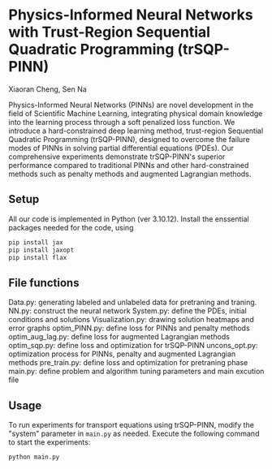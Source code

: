 # Physics-Informed Neural Networks with Trust-Region Sequential Quadratic Programming (trSQP-PINN)
Xiaoran Cheng, Sen Na

Physics-Informed Neural Networks (PINNs) are novel development in the field of Scientific Machine Learning, integrating physical domain knowledge into the learning process through a soft penalized loss function. We introduce a hard-constrained deep learning method, trust-region Sequential Quadratic Programming (trSQP-PINN), designed to overcome the failure modes of PINNs in solving partial differential equations (PDEs). Our comprehensive experiments demonstrate trSQP-PINN's superior performance compared to traditional PINNs and other hard-constrained methods such as penalty methods and augmented Lagrangian methods.


## Setup
All our code is implemented in Python (ver 3.10.12). Install the enssential packages needed for the code, using
```bash
pip install jax
pip install jaxopt
pip install flax
```

## File functions
Data.py: generating labeled and unlabeled data for pretraning and traning.
NN.py: construct the neural network
System.py: define the PDEs, initial conditions and solutions
Visualization.py: drawing solution heatmaps and error graphs
optim_PINN.py: define loss for PINNs and penalty methods
optim_aug_lag.py: define loss for augmented Lagrangian methods
optim_sqp.py: define loss and optimization for trSQP-PINN
uncons_opt.py: optimization process for PINNs, penalty and augmented Lagrangian methods
pre_train.py: define loss and optimization for pretraning phase
main.py: define problem and algorithm tuning parameters and main excution file

## Usage
To run experiments for transport equations using trSQP-PINN, modify the "system" parameter in `main.py` as needed. Execute the following command to start the experiments:
```bash
python main.py
```
